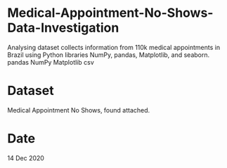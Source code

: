 # Medical-Appointment-No-Shows-Data-Investigation
Analysing dataset collects information from 110k medical appointments in Brazil  using Python libraries NumPy, pandas, Matplotlib, and seaborn.
pandas
NumPy
Matplotlib
csv

# Dataset
Medical Appointment No Shows, found attached.

# Date 
14 Dec 2020
